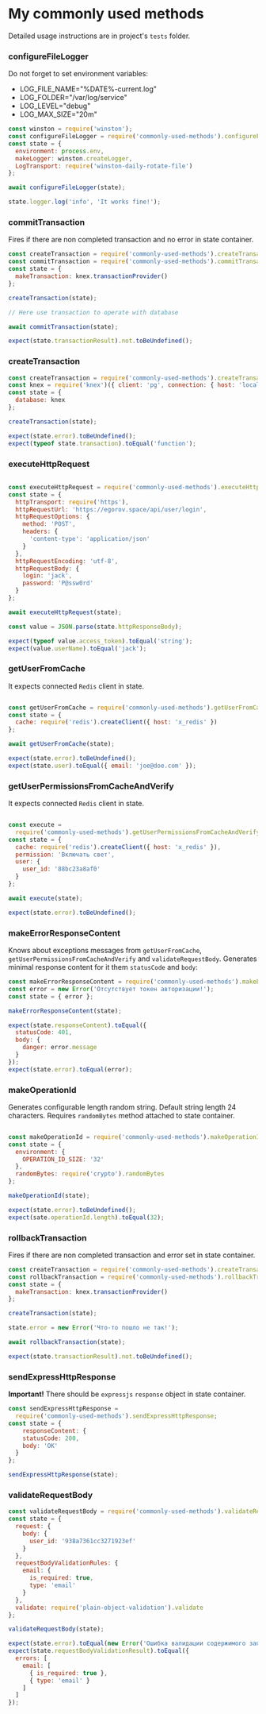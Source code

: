 # My commonly used methods  

Detailed usage instructions are in project's `tests` folder.

### configureFileLogger  

Do not forget to set environment variables:  
 - LOG_FILE_NAME="%DATE%-current.log"  
 - LOG_FOLDER="/var/log/service"  
 - LOG_LEVEL="debug"  
 - LOG_MAX_SIZE="20m"  

```javascript  
const winston = require('winston');
const configureFileLogger = require('commonly-used-methods').configureFileLogger;
const state = {
  environment: process.env,
  makeLogger: winston.createLogger,
  LogTransport: require('winston-daily-rotate-file')
};

await configureFileLogger(state);

state.logger.log('info', 'It works fine!');
```  

### commitTransaction  

Fires if there are non completed transaction and no error in state container.

```javascript  
const createTransaction = require('commonly-used-methods').createTransaction;
const commitTransaction = require('commonly-used-methods').commitTransaction;
const state = {
  makeTransaction: knex.transactionProvider()
};

createTransaction(state);

// Here use transaction to operate with database

await commitTransaction(state);

expect(state.transactionResult).not.toBeUndefined();
```  

### createTransaction  

```javascript  
const createTransaction = require('commonly-used-methods').createTransaction;
const knex = require('knex')({ client: 'pg', connection: { host: 'localhost' }});
const state = {
  database: knex
};

createTransaction(state);

expect(state.error).toBeUndefined();
expect(typeof state.transaction).toEqual('function');
```  

### executeHttpRequest  

```javascript

const executeHttpRequest = require('commonly-used-methods').executeHttpRequest;
const state = {
  httpTransport: require('https'),
  httpRequestUrl: 'https://egorov.space/api/user/login',
  httpRequestOptions: {
    method: 'POST',
    headers: {
      'content-type': 'application/json'
    }
  },
  httpRequestEncoding: 'utf-8',
  httpRequestBody: {
    login: 'jack',
    password: 'P@ssw0rd'
  }
};

await executeHttpRequest(state);

const value = JSON.parse(state.httpResponseBody);

expect(typeof value.access_token).toEqual('string');
expect(value.userName).toEqual('jack');

```  

### getUserFromCache  

It expects connected `Redis` client in state.  

```javascript

const getUserFromCache = require('commonly-used-methods').getUserFromCache;
const state = {
  cache: require('redis').createClient({ host: 'x_redis' })
};

await getUserFromCache(state);

expect(state.error).toBeUndefined();
expect(state.user).toEqual({ email: 'joe@doe.com' });

```  

### getUserPermissionsFromCacheAndVerify  

It expects connected `Redis` client in state.  

```javascript

const execute = 
  require('commonly-used-methods').getUserPermissionsFromCacheAndVerify;
const state = {
  cache: require('redis').createClient({ host: 'x_redis' }),
  permission: 'Включать свет',
  user: {
    user_id: '88bc23a8af0'
  }
};

await execute(state);

expect(state.error).toBeUndefined();

```  

### makeErrorResponseContent  

Knows about exceptions messages from `getUserFromCache`, `getUserPermissionsFromCacheAndVerify` and `validateRequestBody`. Generates minimal response content for it them `statusCode` and `body`:

```javascript  
const makeErrorResponseContent = require('commonly-used-methods').makeErrorResponseContent;
const error = new Error('Отсутствует токен авторизации!');
const state = { error };

makeErrorResponseContent(state);

expect(state.responseContent).toEqual({
  statusCode: 401,
  body: {
    danger: error.message
  }
});
expect(state.error).toEqual(error);
```  

### makeOperationId  

Generates configurable length random string. Default string length 24 characters. Requires `randomBytes` method attached to state container.

```javascript

const makeOperationId = require('commonly-used-methods').makeOperationId;
const state = {
  environment: {
    OPERATION_ID_SIZE: '32'
  },
  randomBytes: require('crypto').randomBytes
};

makeOperationId(state);

expect(state.error).toBeUndefined();
expect(sate.operationId.length).toEqual(32);

```  

### rollbackTransaction  

Fires if there are non completed transaction and error set in state container.

```javascript  
const createTransaction = require('commonly-used-methods').createTransaction;
const rollbackTransaction = require('commonly-used-methods').rollbackTransaction;
const state = {
  makeTransaction: knex.transactionProvider()
};

createTransaction(state);

state.error = new Error('Что-то пошло не так!');

await rollbackTransaction(state);

expect(state.transactionResult).not.toBeUndefined();
```  

### sendExpressHttpResponse  

**Important!** There should be `expressjs` `response` object in state container.

```javascript  
const sendExpressHttpResponse = 
  require('commonly-used-methods').sendExpressHttpResponse;
const state = {
    responseContent: {
    statusCode: 200,
    body: 'OK'
  }
};

sendExpressHttpResponse(state);
```  

### validateRequestBody  

```javascript  
const validateRequestBody = require('commonly-used-methods').validateRequestBody;
const state = {
  request: {
    body: {
      user_id: '938a7361cc3271923ef'
    }
  },
  requestBodyValidationRules: {
    email: {
      is_required: true,
      type: 'email'
    }
  },
  validate: require('plain-object-validation').validate
};

validateRequestBody(state);

expect(state.error).toEqual(new Error('Ошибка валидации содержимого запроса!'));
expect(state.requestBodyValidationResult).toEqual({
  errors: [
    email: [
      { is_required: true },
      { type: 'email' }
    ]
  ]
});
```  